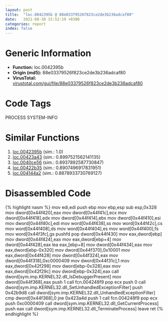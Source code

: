 ```yaml
---
layout: post
title:  "loc.0042395b @ 88e03379526f823ce2de3b236adcaf80"
date:   2021-08-30 15:52:19 +0300
categories: report
index: false
---
```


# Generic Information
- **Function:** loc.0042395b
- **Origin (md5):** 88e03379526f823ce2de3b236adcaf80
- **VirusTotal:** [virustotal.com/gui/file/88e03379526f823ce2de3b236adcaf80][virustotal_ref]

# Code Tags
<span class="tag" id="PROCESS">PROCESS</span>
<span class="tag" id="SYSTEM-INFO">SYSTEM-INFO</span>


# Similar Functions

1. [loc.0042395b][similar_1_ref] (sim.: 1.0)
2. [loc.00423a43][similar_2_ref] (sim.: 0.8997521562141135)
3. [loc.0040ce56][similar_3_ref] (sim.: 0.8937892587730847)
4. [loc.00422b35][similar_4_ref] (sim.: 0.8907496917831951)
5. [loc.004144a2][similar_5_ref] (sim.: 0.8878933730769127)


# Disassembled Code

{% highlight nasm %}
mov edi,edi
push ebp
mov ebp,esp
sub esp,0x328
mov dword[0x44f420],eax
mov dword[0x44f41c],ecx
mov dword[0x44f418],edx
mov dword[0x44f414],ebx
mov dword[0x44f410],esi
mov dword[0x44f40c],edi
mov word[0x44f438],ss
mov word[0x44f42c],cs
mov word[0x44f408],ds
mov word[0x44f404],es
mov word[0x44f400],fs
mov word[0x44f3fc],gs
pushfd 
pop dword[0x44f430]
mov eax,dword[ebp]
mov dword[0x44f424],eax
mov eax,dword[ebp+4]
mov dword[0x44f428],eax
lea eax,[ebp+8]
mov dword[0x44f434],eax
mov eax,dword[ebp-0x320]
mov dword[0x44f370],0x10001
mov eax,dword[0x44f428]
mov dword[0x44f324],eax
mov dword[0x44f318],0xc0000409
mov dword[0x44f31c],1
mov eax,dword[0x42f298]
mov dword[ebp-0x328],eax
mov eax,dword[0x42f29c]
mov dword[ebp-0x324],eax
call dword[sym.imp.KERNEL32.dll_IsDebuggerPresent]
mov dword[0x44f368],eax
push 1
call fcn.004248f9
pop ecx
push 0
call dword[sym.imp.KERNEL32.dll_SetUnhandledExceptionFilter]
push 0x42b9d8
call dword[sym.imp.KERNEL32.dll_UnhandledExceptionFilter]
cmp dword[0x44f368],0
jne 0x423a4d
push 1
call fcn.004248f9
pop ecx
push 0xc0000409
call dword[sym.imp.KERNEL32.dll_GetCurrentProcess]
push eax
call dword[sym.imp.KERNEL32.dll_TerminateProcess]
leave 
ret 
{% endhighlight %}


[similar_1_ref]: /report/loc.0042395b@7e044e51324f9f80f4e97d8f3549c003
[similar_2_ref]: /report/loc.00423a43@319cf4affa41f752783e62f81908d682
[similar_3_ref]: /report/loc.0040ce56@b7a5b92638cb734d6411e4abb8a97a82
[similar_4_ref]: /report/loc.00422b35@0aa2d73a5300dff2412388945614b507
[similar_5_ref]: /report/loc.004144a2@40a770684b117e1d21b6dd3201f1566a
[virustotal_ref]: https://www.virustotal.com/gui/file/88e03379526f823ce2de3b236adcaf80